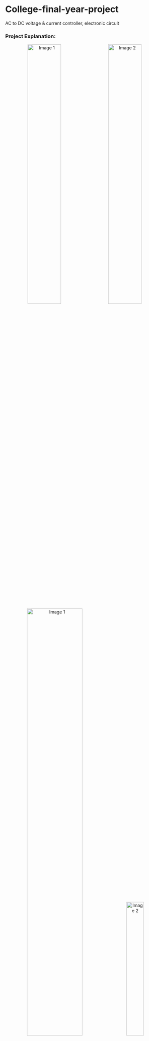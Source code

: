 # College-final-year-project
AC to DC voltage &amp; current controller, electronic circuit

### Project Explanation:  

<p align="center">
  <img src="https://github.com/user-attachments/assets/ce51721e-c143-4cb3-997e-a8593c4d5aae" alt="Image 1" width="46%" style="margin-right: 10px;"/>
  <img src="https://github.com/user-attachments/assets/edee84d4-9eef-4ef1-b90c-00a30bd90d70" alt="Image 2" width="46%" style="margin-left: 10px;"/>
  </br>
  <img src="https://github.com/user-attachments/assets/aa7aaf62-3a21-4960-b7e4-1d61de96f6e7" alt="Image 1" width="59%" style="margin-right: 10px;"/>
  <img src="https://github.com/user-attachments/assets/d817fe35-f973-400e-8ee7-28f1d8b26b1a" alt="Image 2" width="33%" style="margin-left: 10px;"/>
  </br>
  <img src="https://github.com/user-attachments/assets/5fd97c4f-7415-46dc-8982-9924256a78c7" alt="Image 1" width="52.5%" style="margin-right: 10px;"/>
  <img src="https://github.com/user-attachments/assets/4b4111c5-0dcb-404a-9017-11a3c0eb603f" alt="Image 2" width="39.5%" style="margin-left: 10px;"/>
  </br>
</p>

https://github.com/user-attachments/assets/46bedf4e-fc17-4426-94a9-905563ad5ae5

**Input Power:**
1. The circuit starts with an AC mains input of **230V at 50Hz (Indian frequency)**.
2. The input is connected to a **transformer** (rated for 230V to the desired secondary voltage and 1.5A capacity).  
   - This step-down transformer reduces the voltage to a manageable level (as per your circuit design).  

---

https://github.com/user-attachments/assets/000175be-9e58-4870-9e30-905f1b571046

**Rectification Stage:**
3. The reduced AC voltage from the transformer is fed into a **full-wave rectifier circuit**, which is built using four **6A4 diodes** in a bridge configuration.  
   - The rectifier converts AC to pulsating DC.  

---

**Smoothing Stage:**
4. A **470μF capacitor (35V)** is connected after the rectifier to smoothen the pulsating DC into a stable DC output.  
   - This capacitor filters out most of the ripples.  

---

**Voltage Regulation Stage:**
5. The rectified and filtered DC is fed into **voltage regulator ICs (7815 and 7805)** for precise voltage outputs of **+15V** and **+5V**, respectively.  
   - These ICs ensure stable voltage outputs for different components in the circuit.  

---

**Cooling Mechanism:**
6. To prevent overheating of the components, a **heat sink** is attached to the voltage regulators. Additionally, a **cooling fan** is integrated to dissipate heat efficiently.  

---

**Output Stage:**
7. The circuit includes a **300W 10A 30V Buck Converter**, which adjusts the output voltage and current to meet the load's requirements.  
   - This component handles high power efficiently but is limited by the **5-8A current range**, as exceeding this will cause the circuit to overheat or fail.  

---

**Control and Switching System:**
8. **Potentiometers (10kΩ)** are included for fine-tuning voltage and current levels.
9. **LED indicators** are used for status indication.  
10. **Display module** shows the output voltage and current for monitoring purposes.  

 
### ✅ **Control and Switching System**
1. **Potentiometers (10kΩ)**:  
   - **Purpose**: To regulate voltage and current for the electroplating process.  
   - **Connections**:  
     - One potentiometer controls the **voltage** output from the buck converter.  
     - The other potentiometer controls the **current** flowing to the output probes (alligator clips connected to the cathode and anode).  

2. **Black Switch**:  
   - **Purpose**: Master switch to turn the entire power supply system ON or OFF.  
   - **Connection**: Connected to the **primary side of the transformer**. Switching it ON energizes the entire system.  

3. **Red Switch**:  
   - **Purpose**: Controls the output probes (cathode and anode). It allows you to start or stop the electroplating process without turning off the whole system.  
   - **Connection**: Placed on the output side after the buck converter, controlling power to the **alligator clips**.  

---

### **Display System**
4. **Digital Display (Voltmeter + Ammeter)**:  
   - **Purpose**: Tracks the real-time voltage and current supplied to the electrolyte solution during the electroplating process.  
   - **Connections**:  
     - Voltage input is taken from the **buck converter output**.  
     - Current is measured using a **shunt resistor** in series with the output probes.  

---

### **LED Indicators**
5. **Red LED (Process Indicator)**:  
   - **Purpose**: Indicates that the electroplating process has started, i.e., current is flowing through the electrolyte.  
   - **Connection**:  
     - Connected in **series** with the electrolyte and the alligator clips.  
     - It lights up only when the circuit is complete, and current flows through the electrolyte solution.  

6. **Other LEDs (Status Indicators)**:  
   - There are **two additional LEDs** for general status indication (e.g., power ON/OFF).  
   - Connections:  
     - One LED is connected to the output of the **black switch** to indicate the system is ON.  
     - The second LED may indicate the buck converter is powered.  

---

### Electroplating Process Details  
- **Electrolyte Solution**:  
  - Nickel Sulfate (**NiSO₄**) - 10 g/L.  
  - Oxalic Acid - 10 g/L.  
  - 200 mL of distilled water.  

- **Measured Parameters**:  
  - **Voltage**:  
    - 11.8V when the circuit is incomplete (open).  
    - 5.9V during the electroplating process (closed circuit).  
  - **Current**: 0.13A during the process.  

- **Weight Changes**:  
  - **Initial Weight**: 3.418g (before cleaning with acid).  
  - **Final Weight**: 3.314g (after the electroplating process).  

---

### Circuit Precautions:
- The system is designed to handle up to **5-8A current**; exceeding this limit can burn out the components (e.g., wires, capacitors).  
- Ensure proper insulation and cooling to avoid electrical hazards.  
- Use high-quality **soldering wire and connections** to maintain circuit integrity.  

---

### Total Cost Breakdown:  
As per your shared list, the total cost of the project is **₹3245**, including components and repair expenses. [Learn more](https://college-final-year-project.netlify.app/)

![IMG_5137](https://github.com/user-attachments/assets/f3f10e1e-accc-4160-8502-3710beded13a)


<div style='display:flex; align-items:center; gap: 30px;' align='center'>

# Update with Resistors (limit 9V 4amp) - March 2025
</div>

<p align="center">
  <img src="https://github.com/user-attachments/assets/315dab46-ac37-4b29-8788-19aad9768e5d" alt="Image 1" width="45%" style="margin-right: 10px;"/>
  <img src="https://github.com/user-attachments/assets/e91bcefa-8744-40a2-a793-f8c5cf71e4ad" alt="Image 2" width="45%" style="margin-left: 10px;"/>
  </br>
  <img src="https://github.com/user-attachments/assets/095e444a-4207-4657-865e-f9c2176fe043" alt="Image 1" width="45%" style="margin-right: 10px;"/>
  <img src="https://github.com/user-attachments/assets/251fd80d-a1f1-4f0c-ab09-1ca3f4650ef0" alt="Image 2" width="45%" style="margin-left: 10px;"/>
  </br>
  <img src="https://github.com/user-attachments/assets/2348bcf1-4032-46fb-b775-de3435e60bc2" alt="Image 1" width="45%" style="margin-right: 10px;"/>
  <img src="https://github.com/user-attachments/assets/19b84d16-55da-4cc6-98f3-56b391a1d635" alt="Image 2" width="45%" style="margin-left: 10px;"/>
  </br>
  <img src="https://github.com/user-attachments/assets/4ca34ca0-601d-4b53-bf86-76944c04b123" alt="Image 1" width="45%" style="margin-right: 10px;"/>
  <img src="https://github.com/user-attachments/assets/17fcc9fa-0eaf-40d7-8155-30d04730a748" alt="Image 2" width="45%" style="margin-left: 10px;"/>
  </br>
</p>

## after using 9V 4 amp, this is happns

![resistors](https://github.com/user-attachments/assets/daa643e7-bf54-4855-9d06-89380113a25d)

---

# Alternate Circuit

https://github.com/user-attachments/assets/6a481bc7-f602-4173-9d15-df8144aa25de

---

</br>
</br>

<div style="display: flex; align-items: center; gap: 10px;" align="center">
  
## ⭐ Data & Result ⭐
</div>

# This is not the full repo --> This is a small part of our project, actual data is in a Provatye repo 🔐 [link](https://github.com/akashdip2001/college-final-year-project-lock/blob/main/README.md)

![002](https://github.com/user-attachments/assets/da4c8753-77ce-4fd8-8e4a-b444804193d6)
